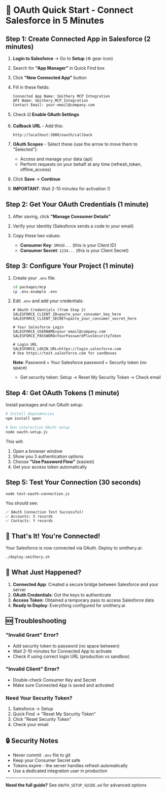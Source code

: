 # 🚀 OAuth Quick Start - Connect Salesforce in 5 Minutes

## Step 1: Create Connected App in Salesforce (2 minutes)

1. **Login to Salesforce** → Go to **Setup** (⚙️ gear icon)

2. Search for **"App Manager"** in Quick Find box

3. Click **"New Connected App"** button

4. Fill in these fields:
   ```
   Connected App Name: Smithery MCP Integration
   API Name: Smithery_MCP_Integration
   Contact Email: your-email@company.com
   ```

5. Check ☑️ **Enable OAuth Settings**

6. **Callback URL** - Add this:
   ```
   http://localhost:3000/oauth/callback
   ```

7. **OAuth Scopes** - Select these (use the arrow to move them to "Selected"):
   - Access and manage your data (api)
   - Perform requests on your behalf at any time (refresh_token, offline_access)

8. Click **Save** → **Continue**

9. **IMPORTANT**: Wait 2-10 minutes for activation ⏰

## Step 2: Get Your OAuth Credentials (1 minute)

1. After saving, click **"Manage Consumer Details"**

2. Verify your identity (Salesforce sends a code to your email)

3. Copy these two values:
   - **Consumer Key**: `3MVG9...` (this is your Client ID)
   - **Consumer Secret**: `1234...` (this is your Client Secret)

## Step 3: Configure Your Project (1 minute)

1. Create your `.env` file:
   ```bash
   cd packages/mcp
   cp .env.example .env
   ```

2. Edit `.env` and add your credentials:
   ```env
   # OAuth Credentials (from Step 2)
   SALESFORCE_CLIENT_ID=paste_your_consumer_key_here
   SALESFORCE_CLIENT_SECRET=paste_your_consumer_secret_here

   # Your Salesforce Login
   SALESFORCE_USERNAME=your-email@company.com
   SALESFORCE_PASSWORD=YourPasswordPlusSecurityToken

   # Login URL
   SALESFORCE_LOGIN_URL=https://login.salesforce.com
   # Use https://test.salesforce.com for sandboxes
   ```

   **Note**: Password = Your Salesforce password + Security token (no space)
   - Get security token: Setup → Reset My Security Token → Check email

## Step 4: Get OAuth Tokens (1 minute)

Install packages and run OAuth setup:
```bash
# Install dependencies
npm install open

# Run interactive OAuth setup
node oauth-setup.js
```

This will:
1. Open a browser window
2. Show you 3 authentication options
3. Choose **"Use Password Flow"** (easiest)
4. Get your access token automatically

## Step 5: Test Your Connection (30 seconds)

```bash
node test-oauth-connection.js
```

You should see:
```
✅ OAuth Connection Test Successful!
✅ Accounts: X records
✅ Contacts: Y records
```

## 🎉 That's It! You're Connected!

Your Salesforce is now connected via OAuth. Deploy to smithery.ai:

```bash
./deploy-smithery.sh
```

## 📝 What Just Happened?

1. **Connected App**: Created a secure bridge between Salesforce and your server
2. **OAuth Credentials**: Got the keys to authenticate
3. **Access Token**: Obtained a temporary pass to access Salesforce data
4. **Ready to Deploy**: Everything configured for smithery.ai

## 🆘 Troubleshooting

### "Invalid Grant" Error?
- Add security token to password (no space between)
- Wait 2-10 minutes for Connected App to activate
- Check if using correct login URL (production vs sandbox)

### "Invalid Client" Error?
- Double-check Consumer Key and Secret
- Make sure Connected App is saved and activated

### Need Your Security Token?
1. Salesforce → Setup
2. Quick Find → "Reset My Security Token"
3. Click "Reset Security Token"
4. Check your email

## 🔒 Security Notes

- Never commit `.env` file to git
- Keep your Consumer Secret safe
- Tokens expire - the server handles refresh automatically
- Use a dedicated integration user in production

---

**Need the full guide?** See `OAUTH_SETUP_GUIDE.md` for advanced options